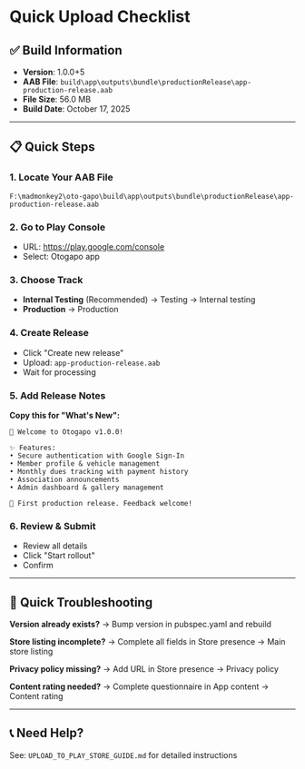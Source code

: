 # Quick Upload Checklist

## ✅ Build Information

- **Version**: 1.0.0+5
- **AAB File**: `build\app\outputs\bundle\productionRelease\app-production-release.aab`
- **File Size**: 56.0 MB
- **Build Date**: October 17, 2025

---

## 📋 Quick Steps

### 1. Locate Your AAB File

```
F:\madmonkey2\oto-gapo\build\app\outputs\bundle\productionRelease\app-production-release.aab
```

### 2. Go to Play Console

- URL: https://play.google.com/console
- Select: Otogapo app

### 3. Choose Track

- **Internal Testing** (Recommended) → Testing → Internal testing
- **Production** → Production

### 4. Create Release

- Click "Create new release"
- Upload: `app-production-release.aab`
- Wait for processing

### 5. Add Release Notes

**Copy this for "What's New":**

```
🎉 Welcome to Otogapo v1.0.0!

✨ Features:
• Secure authentication with Google Sign-In
• Member profile & vehicle management
• Monthly dues tracking with payment history
• Association announcements
• Admin dashboard & gallery management

📝 First production release. Feedback welcome!
```

### 6. Review & Submit

- Review all details
- Click "Start rollout"
- Confirm

---

## 🚨 Quick Troubleshooting

**Version already exists?**
→ Bump version in pubspec.yaml and rebuild

**Store listing incomplete?**
→ Complete all fields in Store presence → Main store listing

**Privacy policy missing?**
→ Add URL in Store presence → Privacy policy

**Content rating needed?**
→ Complete questionnaire in App content → Content rating

---

## 📞 Need Help?

See: `UPLOAD_TO_PLAY_STORE_GUIDE.md` for detailed instructions
